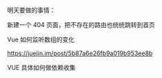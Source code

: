 明天要做的事情：

新建一个 404 页面，把不存在的路由也统统跳转到首页

Vue 如何监听数组的变化

https://juejin.im/post/5b87a6e26fb9a019b953ee8b


VUE 具体如何做依赖收集

